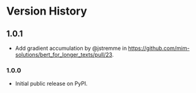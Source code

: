 # Version History

## 1.0.1

* Add gradient accumulation by @jstremme in https://github.com/mim-solutions/bert_for_longer_texts/pull/23.

### 1.0.0

* Initial public release on PyPI.
